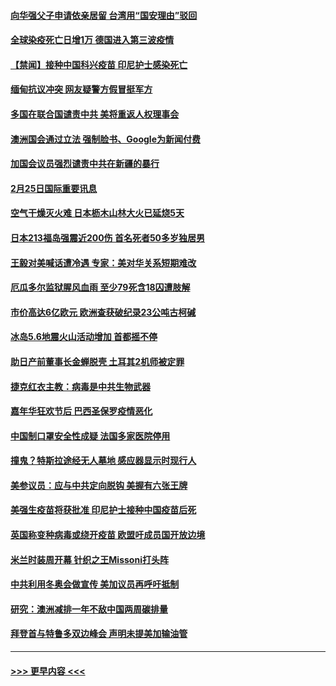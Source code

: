 #### [向华强父子申请依亲居留 台湾用“国安理由”驳回](../pages/prog202/a103061963.md?t=02260101) 
#### [全球染疫死亡日增1万 德国进入第三波疫情](../pages/prog202/a103061960.md?t=02260101) 
#### [【禁闻】接种中国科兴疫苗 印尼护士感染死亡](../pages/prog202/a103061947.md?t=02260101) 
#### [缅甸抗议冲突 网友疑警方假冒挺军方](../pages/prog202/a103061920.md?t=02260101) 
#### [多国在联合国谴责中共 美将重返人权理事会](../pages/prog202/a103061914.md?t=02260101) 
#### [澳洲国会通过立法 强制脸书、Google为新闻付费](../pages/prog202/a103061868.md?t=02260101) 
#### [加国会议员强烈谴责中共在新疆的暴行](../pages/prog202/a103061854.md?t=02260101) 
#### [2月25日国际重要讯息](../pages/prog202/a103061760.md?t=02260101) 
#### [空气干燥灭火难 日本枥木山林大火已延烧5天](../pages/prog202/a103061745.md?t=02260101) 
#### [日本213福岛强震近200伤 首名死者50多岁独居男](../pages/prog202/a103061679.md?t=02260101) 
#### [王毅对美喊话遭冷遇 专家：美对华关系短期难改](../pages/prog202/a103061627.md?t=02260101) 
#### [厄瓜多尔监狱腥风血雨 至少79死含18囚遭肢解](../pages/prog202/a103061605.md?t=02260101) 
#### [市价高达6亿欧元 欧洲查获破纪录23公吨古柯碱](../pages/prog202/a103061564.md?t=02260101) 
#### [冰岛5.6地震火山活动增加 首都摇不停](../pages/prog202/a103061544.md?t=02260101) 
#### [助日产前董事长金蝉脱壳 土耳其2机师被定罪](../pages/prog202/a103061526.md?t=02260101) 
#### [捷克红衣主教：病毒是中共生物武器](../pages/prog202/a103061525.md?t=02260101) 
#### [嘉年华狂欢节后 巴西圣保罗疫情恶化](../pages/prog202/a103061512.md?t=02260101) 
#### [中国制口罩安全性成疑 法国多家医院停用](../pages/prog202/a103061443.md?t=02260101) 
#### [撞鬼？特斯拉途经无人墓地 感应器显示时现行人](../pages/prog202/a103061316.md?t=02260101) 
#### [美参议员：应与中共定向脱钩 美握有六张王牌](../pages/prog202/a103061380.md?t=02260101) 
#### [美强生疫苗将获批准 印尼护士接种中国疫苗后死](../pages/prog202/a103061371.md?t=02260101) 
#### [英国称变种病毒或绕开疫苗 欧盟吁成员国开放边境](../pages/prog202/a103061284.md?t=02260101) 
#### [米兰时装周开幕 针织之王Missoni打头阵](../pages/prog202/a103061331.md?t=02260101) 
#### [中共利用冬奥会做宣传 美加议员再呼吁抵制](../pages/prog202/a103061186.md?t=02260101) 
#### [研究：澳洲减排一年不敌中国两周碳排量](../pages/prog202/a103061199.md?t=02260101) 
#### [拜登首与特鲁多双边峰会 声明未提美加输油管](../pages/prog202/a103061130.md?t=02260101) 

----
#### [ >>> 更早内容 <<< ](../indexes/prog202-earlier.md)
